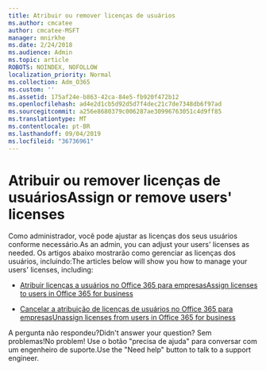 ```yaml
---
title: Atribuir ou remover licenças de usuários
ms.author: cmcatee
author: cmcatee-MSFT
manager: mnirkhe
ms.date: 2/24/2018
ms.audience: Admin
ms.topic: article
ROBOTS: NOINDEX, NOFOLLOW
localization_priority: Normal
ms.collection: Adm_O365
ms.custom: ''
ms.assetid: 175af24e-b863-42ca-84e5-fb920f472b12
ms.openlocfilehash: ad4e2d1cb5d92d5d7f4dec21c7de7348db6f97ad
ms.sourcegitcommit: a256e8680379c006287ae30996763051c4d9ff85
ms.translationtype: MT
ms.contentlocale: pt-BR
ms.lasthandoff: 09/04/2019
ms.locfileid: "36736961"
---
```

# <a name="assign-or-remove-users-licenses"></a><span data-ttu-id="cb24b-102">Atribuir ou remover licenças de usuários</span><span class="sxs-lookup"><span data-stu-id="cb24b-102">Assign or remove users' licenses</span></span>

<span data-ttu-id="cb24b-103">Como administrador, você pode ajustar as licenças dos seus usuários conforme necessário.</span><span class="sxs-lookup"><span data-stu-id="cb24b-103">As an admin, you can adjust your users' licenses as needed.</span></span> <span data-ttu-id="cb24b-104">Os artigos abaixo mostrarão como gerenciar as licenças dos usuários, incluindo:</span><span class="sxs-lookup"><span data-stu-id="cb24b-104">The articles below will show you how to manage your users' licenses, including:</span></span>
  
- [<span data-ttu-id="cb24b-105">Atribuir licenças a usuários no Office 365 para empresas</span><span class="sxs-lookup"><span data-stu-id="cb24b-105">Assign licenses to users in Office 365 for business</span></span>](https://docs.microsoft.com//office365/admin/subscriptions-and-billing/assign-licenses-to-users)

- [<span data-ttu-id="cb24b-106">Cancelar a atribuição de licenças de usuários no Office 365 para empresas</span><span class="sxs-lookup"><span data-stu-id="cb24b-106">Unassign licenses from users in Office 365 for business</span></span>](https://docs.microsoft.com//office365/admin/subscriptions-and-billing/remove-licenses-from-users)

<span data-ttu-id="cb24b-107">A pergunta não respondeu?</span><span class="sxs-lookup"><span data-stu-id="cb24b-107">Didn't answer your question?</span></span> <span data-ttu-id="cb24b-108">Sem problemas!</span><span class="sxs-lookup"><span data-stu-id="cb24b-108">No problem!</span></span> <span data-ttu-id="cb24b-109">Use o botão "precisa de ajuda" para conversar com um engenheiro de suporte.</span><span class="sxs-lookup"><span data-stu-id="cb24b-109">Use the "Need help" button to talk to a support engineer.</span></span>
